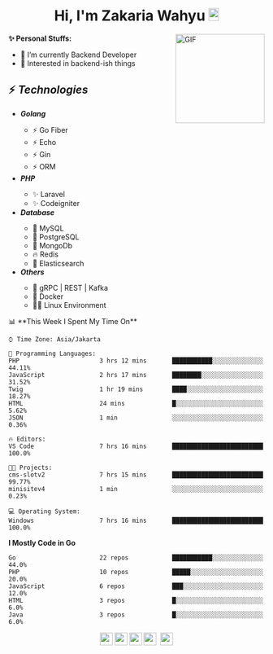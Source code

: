 <h1 align="center">Hi, I'm Zakaria Wahyu <img src="https://github.com/TheDudeThatCode/TheDudeThatCode/blob/master/Assets/Hi.gif" width="20px" height="25px"></h1>

<img align="right" alt="GIF" height="175px" src="https://www.nayakapratama.co.id/wp-content/uploads/2019/07/Website-Maintenance.gif" />

**✨ Personal Stuffs:**
- 🔭 I’m currently Backend Developer
- 🌱 Interested in backend-ish things

<h2>⚡ <i>Technologies</i></h2>
<ul>
<li><strong><i>Golang</i></strong></li>
  <ul>
    <li>⚡ Go Fiber</li>
    <li>⚡ Echo</li>
    <li>⚡ Gin</li>
    <li>⚡ ORM</li>
  </ul>
<li><strong><i>PHP</i></strong></li>
  <ul>
    <li>✨ Laravel</li>
    <li>✨ Codeigniter</li>
  </ul>
<li><strong><i>Database</i></strong></li>
  <ul>
    <li>🐬 MySQL</li>
    <li>🐘 PostgreSQL</li>
    <li>🍃 MongoDb</li>
    <li>🔥 Redis</li>
    <li>🔎 Elasticsearch</li>
  </ul>
  <li><strong><i>Others</i></strong></li>
  <ul>
    <li>💫 gRPC | REST | Kafka</li>
    <li>🐳 Docker</li>
    <li>👨‍💻 Linux Environment</li>
  </ul>
</ul>
<!--START_SECTION:waka-->
📊 **This Week I Spent My Time On** 

```text
⌚︎ Time Zone: Asia/Jakarta

💬 Programming Languages: 
PHP                      3 hrs 12 mins       ███████████░░░░░░░░░░░░░░   44.11% 
JavaScript               2 hrs 17 mins       ████████░░░░░░░░░░░░░░░░░   31.52% 
Twig                     1 hr 19 mins        ████░░░░░░░░░░░░░░░░░░░░░   18.27% 
HTML                     24 mins             █░░░░░░░░░░░░░░░░░░░░░░░░   5.62% 
JSON                     1 min               ░░░░░░░░░░░░░░░░░░░░░░░░░   0.36%

🔥 Editors: 
VS Code                  7 hrs 16 mins       █████████████████████████   100.0%

🐱‍💻 Projects: 
cms-slotv2               7 hrs 15 mins       █████████████████████████   99.77% 
minisitev4               1 min               ░░░░░░░░░░░░░░░░░░░░░░░░░   0.23%

💻 Operating System: 
Windows                  7 hrs 16 mins       █████████████████████████   100.0%

```

**I Mostly Code in Go** 

```text
Go                       22 repos            ███████████░░░░░░░░░░░░░░   44.0% 
PHP                      10 repos            █████░░░░░░░░░░░░░░░░░░░░   20.0% 
JavaScript               6 repos             ███░░░░░░░░░░░░░░░░░░░░░░   12.0% 
HTML                     3 repos             █░░░░░░░░░░░░░░░░░░░░░░░░   6.0% 
Java                     3 repos             █░░░░░░░░░░░░░░░░░░░░░░░░   6.0%

```



<!--END_SECTION:waka-->

<p align="center">
<a href="https://www.linkedin.com/in/zakariawahyu" target="_blank"><img src="https://img.shields.io/badge/linkedin-%230077B5.svg?&style=for-the-badge&logo=linkedin&logoColor=white" height=25></a>
<a href="https://medium.com/@zakariawahyu" target="_blank"><img src="https://img.shields.io/badge/Medium-12100E?style=for-the-badge&logo=medium&logoColor=white" height=25></a>
<a href="https://medium.com/@zakariawahyu" target="_blank"><img src="https://img.shields.io/badge/Portfolio-2300843e?style=for-the-badge&logo=About.me&logoColor=white" height=25></a>
<a href="https://www.twitter.com/_zakariawahyu" target="_blank"><img src="https://img.shields.io/badge/twitter-%231DA1F2.svg?&style=for-the-badge&logo=twitter&logoColor=white" height=25></a> 
<a href="https://www.instagram.com/_zakariawahyu" target="_blank"><img src="https://img.shields.io/badge/instagram-%23E4405F.svg?&style=for-the-badge&logo=instagram&logoColor=white" height=25></a>
